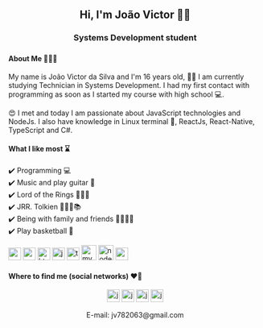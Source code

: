<h2 align="center">
  Hi, I'm João Victor 👋🏻
</h2>

<h3 align="center">
  Systems Development student
<h3>

#### About Me 🙋🏼‍♂️
<p>
My name is João Victor da Silva and I'm 16 years old, 👨‍🎓 I am currently studying Technician in Systems Development. I had my first contact with programming as soon as I started my course with high school 💻.
</p>
<p>
😍 I met and today I am passionate about JavaScript technologies and NodeJs. I also have knowledge in Linux terminal 🐧, ReactJs, React-Native, TypeScript and C#.
</p>

#### What I like most ⌛️

✔️ Programming 💻 <br>
✔️ Music and play guitar 🎸 <br>
✔️ Lord of the Rings 🧝🏻‍♀️ <br>
✔️ JRR. Tolkien 🧙🏻‍♂️📚 <br>
✔️ Being with family and friends 👏🏻🙌🏻 <br>
✔️ Play basketball 🏀 <br>

<p align="left">

  <img src="https://konpa.github.io/devicon/devicon.git/icons/react/react-original-wordmark.svg" alt="react" width="25" height="25"/>

  <img src="https://konpa.github.io/devicon/devicon.git/icons/css3/css3-original-wordmark.svg" alt="css3" width="25" height="25"/>

  <img src="https://konpa.github.io/devicon/devicon.git/icons/html5/html5-original-wordmark.svg" alt="html5" width="25" height="25"/>

  <img src="https://konpa.github.io/devicon/devicon.git/icons/javascript/javascript-original.svg" alt="javascript" width="25" height="25"/>

  <img src="https://konpa.github.io/devicon/devicon.git/icons/typescript/typescript-original.svg" alt="typescript" width="25" height="25"/>

  <img src="https://konpa.github.io/devicon/devicon.git/icons/mysql/mysql-original-wordmark.svg" alt="mysql" width="30" height="30"/>

  <img src="https://konpa.github.io/devicon/devicon.git/icons/nodejs/nodejs-original-wordmark.svg" alt="nodejs" width="30" height="30"/>

  <img src="https://konpa.github.io/devicon/devicon.git/icons/csharp/csharp-original.svg" alt="nodejs" width="25" height="25"/>
</p>

#### Where to find me (social networks) ❤️📱

<p align="center">
  <a href="https://twitter.com/JooVict48010462" target="blank"><img align="center" src="https://cdn.jsdelivr.net/npm/simple-icons@3.0.1/icons/twitter.svg" alt="joaovictor" height="25" width="25" /></a>
  <a href="https://www.facebook.com/profile.php?id=100015450819596" target="blank"><img align="center" src="https://cdn.jsdelivr.net/npm/simple-icons@3.0.1/icons/facebook.svg" alt="joaovictor" height="25" width="25" /></a>
  <a href="https://www.linkedin.com/in/jo%C3%A3o-victor-da-silva-a85907189/" target="blank"><img align="center" src="https://cdn.jsdelivr.net/npm/simple-icons@3.0.1/icons/linkedin.svg" alt="joaovictor" height="25" width="25" /></a>
  <a href="https://www.instagram.com/joaov.7820/?hl=pt-br" target="blank"><img align="center" src="https://cdn.jsdelivr.net/npm/simple-icons@3.0.1/icons/instagram.svg" alt="joaovictor" height="25" width="25" /></a>
  <br>
  <br>
  E-mail: jv782063@gmail.com
</p>


<!--
**joaovds/joaovds** is a ✨ _special_ ✨ repository because its `README.md` (this file) appears on your GitHub profile.

Here are some ideas to get you started:

- 🔭 I’m currently working on ...
- 🌱 I’m currently learning ...
- 👯 I’m looking to collaborate on ...
- 🤔 I’m looking for help with ...
- 💬 Ask me about ...
- 📫 How to reach me: ...
- 😄 Pronouns: ...
- ⚡ Fun fact: ...
-->
